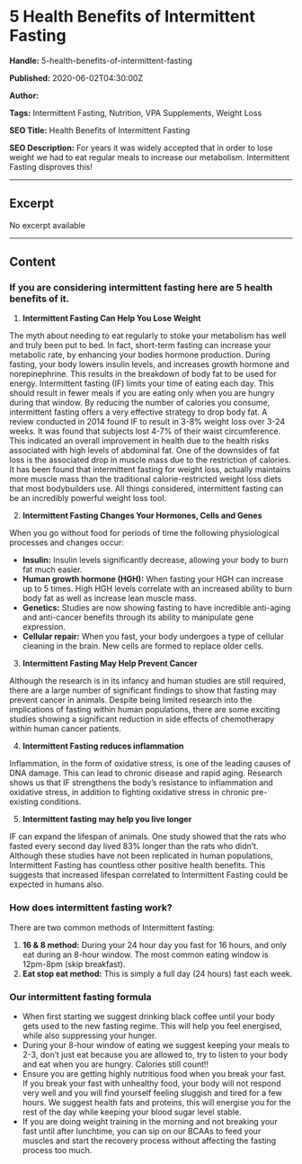 # 5 Health Benefits of Intermittent Fasting

**Handle:** 5-health-benefits-of-intermittent-fasting

**Published:** 2020-06-02T04:30:00Z

**Author:**  

**Tags:** Intermittent Fasting, Nutrition, VPA Supplements, Weight Loss

**SEO Title:** Health Benefits of Intermittent Fasting

**SEO Description:** For years it was widely accepted that in order to lose weight we had to eat regular meals to increase our metabolism. Intermittent Fasting disproves this!

---

## Excerpt

No excerpt available

---

## Content

### If you are considering intermittent fasting here are 5 health benefits of it.

1. **Intermittent Fasting Can Help You Lose Weight**

The myth about needing to eat regularly to stoke your metabolism has well and truly been put to bed. In fact, short-term fasting can increase your metabolic rate, by enhancing your bodies hormone production. During fasting, your body lowers insulin levels, and increases growth hormone and norepinephrine. This results in the breakdown of body fat to be used for energy. Intermittent fasting (IF) limits your time of eating each day. This should result in fewer meals if you are eating only when you are hungry during that window. By reducing the number of calories you consume, intermittent fasting offers a very effective strategy to drop body fat. A review conducted in 2014 found IF to result in 3-8% weight loss over 3-24 weeks. It was found that subjects lost 4-7% of their waist circumference. This indicated an overall improvement in health due to the health risks associated with high levels of abdominal fat. One of the downsides of fat loss is the associated drop in muscle mass due to the restriction of calories. It has been found that intermittent fasting for weight loss, actually maintains more muscle mass than the traditional calorie-restricted weight loss diets that most bodybuilders use. All things considered, intermittent fasting can be an incredibly powerful weight loss tool.

2. **Intermittent Fasting Changes Your Hormones, Cells and Genes**

When you go without food for periods of time the following physiological processes and changes occur:
- **Insulin:** Insulin levels significantly decrease, allowing your body to burn fat much easier.
- **Human growth hormone (HGH):** When fasting your HGH can increase up to 5 times. High HGH levels correlate with an increased ability to burn body fat as well as increase lean muscle mass.
- **Genetics:** Studies are now showing fasting to have incredible anti-aging and anti-cancer benefits through its ability to manipulate gene expression.
- **Cellular repair:** When you fast, your body undergoes a type of cellular cleaning in the brain. New cells are formed to replace older cells.

3. **Intermittent Fasting May Help Prevent Cancer**

Although the research is in its infancy and human studies are still required, there are a large number of significant findings to show that fasting may prevent cancer in animals. Despite being limited research into the implications of fasting within human populations, there are some exciting studies showing a significant reduction in side effects of chemotherapy within human cancer patients.

4. **Intermittent Fasting reduces inflammation**

Inflammation, in the form of oxidative stress, is one of the leading causes of DNA damage. This can lead to chronic disease and rapid aging. Research shows us that IF strengthens the body’s resistance to inflammation and oxidative stress, in addition to fighting oxidative stress in chronic pre-existing conditions.

5. **Intermittent fasting may help you live longer**

IF can expand the lifespan of animals. One study showed that the rats who fasted every second day lived 83% longer than the rats who didn’t. Although these studies have not been replicated in human populations, Intermittent Fasting has countless other positive health benefits. This suggests that increased lifespan correlated to Intermittent Fasting could be expected in humans also.

### How does intermittent fasting work?

There are two common methods of Intermittent fasting:
1. **16 & 8 method:** During your 24 hour day you fast for 16 hours, and only eat during an 8-hour window. The most common eating window is 12pm-8pm (skip breakfast).
2. **Eat stop eat method:** This is simply a full day (24 hours) fast each week.

### Our intermittent fasting formula

- When first starting we suggest drinking black coffee until your body gets used to the new fasting regime. This will help you feel energised, while also suppressing your hunger.
- During your 8-hour window of eating we suggest keeping your meals to 2-3, don’t just eat because you are allowed to, try to listen to your body and eat when you are hungry. Calories still count!!
- Ensure you are getting highly nutritious food when you break your fast. If you break your fast with unhealthy food, your body will not respond very well and you will find yourself feeling sluggish and tired for a few hours. We suggest health fats and proteins, this will energise you for the rest of the day while keeping your blood sugar level stable.
- If you are doing weight training in the morning and not breaking your fast until after lunchtime, you can sip on our BCAAs to feed your muscles and start the recovery process without affecting the fasting process too much.

